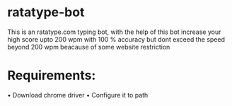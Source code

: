 # ratatype-bot
This is an ratatype.com typing bot, with the help of this bot increase your high score upto 200 wpm with 100 % accuracy but dont exceed the speed beyond 200 wpm beacause of some website restriction  

# Requirements:
•	Download chrome driver
•	Configure it to path
